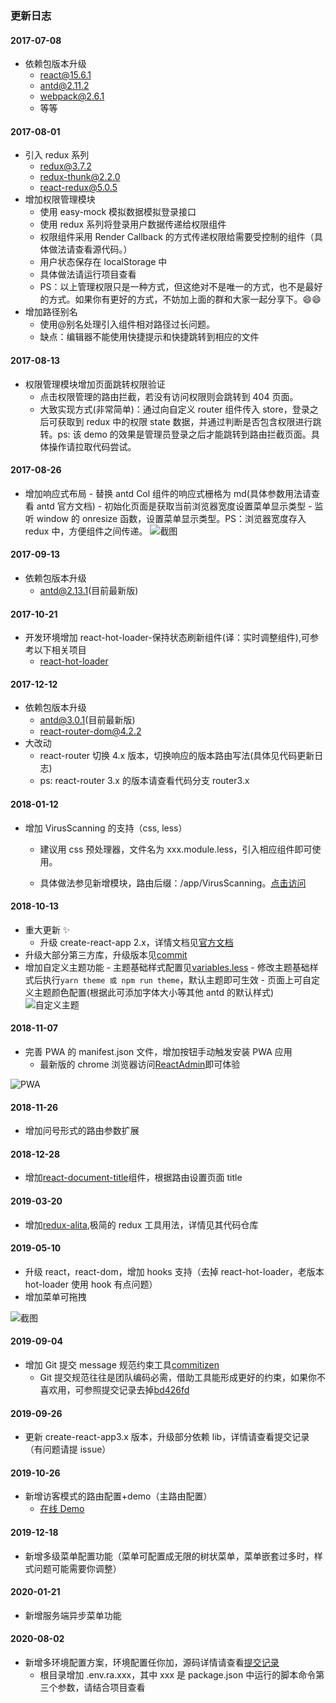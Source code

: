 ### 更新日志

#### 2017-07-08

-   依赖包版本升级
    -   react@15.6.1
    -   antd@2.11.2
    -   webpack@2.6.1
    -   等等

#### 2017-08-01

-   引入 redux 系列
    -   redux@3.7.2
    -   redux-thunk@2.2.0
    -   react-redux@5.0.5
-   增加权限管理模块
    -   使用 easy-mock 模拟数据模拟登录接口
    -   使用 redux 系列将登录用户数据传递给权限组件
    -   权限组件采用 Render Callback 的方式传递权限给需要受控制的组件（具体做法请查看源代码。）
    -   用户状态保存在 localStorage 中
    -   具体做法请运行项目查看
    -   PS：以上管理权限只是一种方式，但这绝对不是唯一的方式，也不是最好的方式。如果你有更好的方式，不妨加上面的群和大家一起分享下。😄😄
-   增加路径别名
    -   使用@别名处理引入组件相对路径过长问题。
    -   缺点：编辑器不能使用快捷提示和快捷跳转到相应的文件

#### 2017-08-13

-   权限管理模块增加页面跳转权限验证
    -   点击权限管理的路由拦截，若没有访问权限则会跳转到 404 页面。
    -   大致实现方式(非常简单)：通过向自定义 router 组件传入 store，登录之后可获取到 redux 中的权限 state 数据，并通过判断是否包含权限进行跳转。ps: 该 demo 的效果是管理员登录之后才能跳转到路由拦截页面。具体操作请拉取代码尝试。

#### 2017-08-26

-   增加响应式布局 - 替换 antd Col 组件的响应式栅格为 md(具体参数用法请查看 antd 官方文档) - 初始化页面是获取当前浏览器宽度设置菜单显示类型 - 监听 window 的 onresize 函数，设置菜单显示类型。PS：浏览器宽度存入 redux 中，方便组件之间传递。
    ![截图](https://raw.githubusercontent.com/yezihaohao/react-admin/master/src/style/imgs/mobile.gif)

#### 2017-09-13

-   依赖包版本升级
    -   antd@2.13.1(目前最新版)

#### 2017-10-21

-   开发环境增加 react-hot-loader-保持状态刷新组件(译：实时调整组件),可参考以下相关项目
    -   [react-hot-loader](https://github.com/gaearon/react-hot-loader)

#### 2017-12-12

-   依赖包版本升级
    -   antd@3.0.1(目前最新版)
    -   react-router-dom@4.2.2
-   大改动
    -   react-router 切换 4.x 版本，切换响应的版本路由写法(具体见代码更新日志)
    -   ps: react-router 3.x 的版本请查看代码分支 router3.x

#### 2018-01-12

-   增加 VirusScanning 的支持（css, less）

    -   建议用 css 预处理器，文件名为 xxx.module.less，引入相应组件即可使用。

    -   具体做法参见新增模块，路由后缀：/app/VirusScanning。[点击访问](http://cheng_haohao.oschina.io/reactadmin/#/app/VirusScanning)

#### 2018-10-13

-   重大更新 :sparkles:
    -   升级 create-react-app 2.x，详情文档见[官方文档](https://reactjs.org/blog/2018/10/01/create-react-app-v2.html)
-   升级大部分第三方库，升级版本见[commit](https://github.com/yezihaohao/react-admin/commit/d8dc0ff0c6517c57a46d731adba69112a55145a9#diff-b9cfc7f2cdf78a7f4b91a753d10865a2)
-   增加自定义主题功能 - 主题基础样式配置见[variables.less](https://github.com/yezihaohao/react-admin/blob/master/src/style/antd/variables.less) - 修改主题基础样式后执行`yarn theme 或 npm run theme`，默认主题即可生效 - 页面上可自定义主题颜色配置(根据此可添加字体大小等其他 antd 的默认样式)
    ![自定义主题](https://raw.githubusercontent.com/yezihaohao/react-admin/master/screenshots/themepicker.png)

#### 2018-11-07

-   完善 PWA 的 manifest.json 文件，增加按钮手动触发安装 PWA 应用
    -   最新版的 chrome 浏览器访问[ReactAdmin](https://admiring-dijkstra-34cb29.netlify.com/)即可体验

![PWA](https://raw.githubusercontent.com/yezihaohao/react-admin/master/screenshots/pwa.png)

#### 2018-11-26

-   增加问号形式的路由参数扩展

#### 2018-12-28

-   增加[react-document-title](https://github.com/gaearon/react-document-title)组件，根据路由设置页面 title

#### 2019-03-20

-   增加[redux-alita](https://github.com/yezihaohao/redux-alita),极简的 redux 工具用法，详情见其代码仓库

#### 2019-05-10

-   升级 react，react-dom，增加 hooks 支持（去掉 react-hot-loader，老版本 hot-loader 使用 hook 有点问题）
-   增加菜单可拖拽

![截图](https://raw.githubusercontent.com/yezihaohao/react-admin/master/screenshots/menu_draggable.gif)

#### 2019-09-04

-   增加 Git 提交 message 规范约束工具[commitizen](https://github.com/commitizen/cz-cli)
    -   Git 提交规范往往是团队编码必需，借助工具能形成更好的约束，如果你不喜欢用，可参照提交记录去掉[bd426fd](https://github.com/yezihaohao/react-admin/commit/a9401d191edd077bc3e59c8dbeeb61e5029cde95)

#### 2019-09-26

-   更新 create-react-app3.x 版本，升级部分依赖 lib，详情请查看提交记录（有问题请提 issue）

#### 2019-10-26

-   新增访客模式的路由配置+demo（主路由配置）
    -   [在线 Demo](https://admiring-dijkstra-34cb29.netlify.com/#/app/extension/visitor)

#### 2019-12-18

-   新增多级菜单配置功能（菜单可配置成无限的树状菜单，菜单嵌套过多时，样式问题可能需要你调整）

#### 2020-01-21

-   新增服务端异步菜单功能

#### 2020-08-02

-   新增多环境配置方案，环境配置任你加，源码详情请查看[提交记录](https://github.com/yezihaohao/react-admin/commit/d2cb53dca7e7179c794dc9e699d057ed549aec62)
    -   根目录增加 .env.ra.xxx，其中 xxx 是 package.json 中运行的脚本命令第三个参数，请结合项目查看

